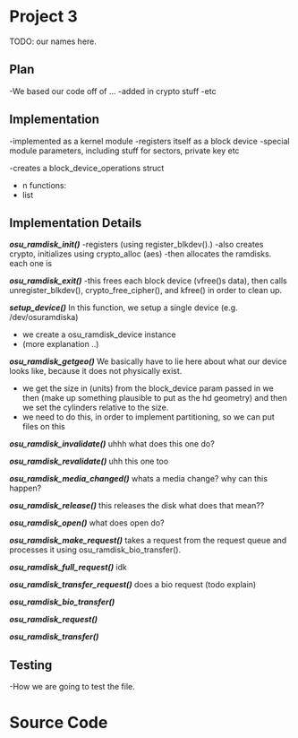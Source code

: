 Project 3
=========
TODO: our names here.

Plan
----
-We based our code off of ...
-added in crypto stuff
-etc

Implementation
--------------
-implemented as a kernel module
-registers itself as a block device
-special module parameters, including stuff for sectors,
 private key etc

-creates a block_device_operations struct
- n functions:
- list

Implementation Details
----------------------

***osu_ramdisk_init()***
-registers  (using register_blkdev().)
-also creates crypto, initializes using crypto_alloc (aes)
-then allocates the ramdisks. each one is 

***osu_ramdisk_exit()***
-this frees each block device (vfree()s data), then 
calls unregister_blkdev(), crypto_free_cipher(), and kfree()
in order to clean up.

***setup_device()***
In this function, we setup a single device
(e.g. /dev/osuramdiska)
- we create a osu_ramdisk_device instance 
- (more explanation ..)

***osu_ramdisk_getgeo()***
We basically have to lie here about what our device looks like, 
because it does not physically exist.
- we get the size in (units) from the block_device param passed in
we then (make up something plausible to put as the hd geometry)
and then we set the cylinders relative to the size. 
- we need to do this, in order to implement partitioning, so we 
  can put files on this

***osu_ramdisk_invalidate()***
uhhh what does this one do?

***osu_ramdisk_revalidate()***
uhh this one too

***osu_ramdisk_media_changed()***
whats a media change? why can this happen?

***osu_ramdisk_release()***
this releases the disk
what does that mean??

***osu_ramdisk_open()***
what does open do?

***osu_ramdisk_make_request()***
takes a  request from the request queue and processes it
using osu_ramdisk_bio_transfer().

***osu_ramdisk_full_request()***
idk

***osu_ramdisk_transfer_request()***
does a bio request (todo explain)

***osu_ramdisk_bio_transfer()***

***osu_ramdisk_request()***

***osu_ramdisk_transfer()***

Testing
-------

-How we are going to test the file.

Source Code
===========
<include source here>

